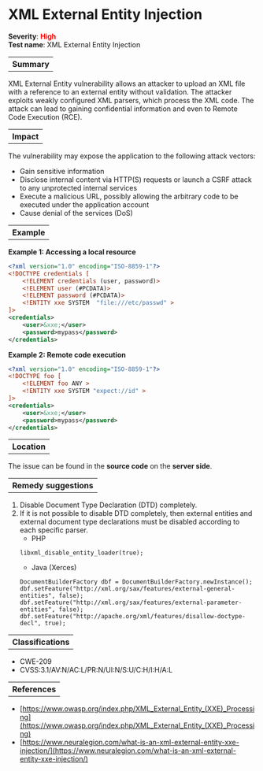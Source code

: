 # XML External Entity Injection

<b>Severity</b>: <b><font color="red">High</font></b><br>
<b>Test name</b>: XML External Entity Injection

<table id="simple-table">
    <tr>
        <th><strong>Summary</strong></th>
    </tr>
</table>

XML External Entity vulnerability allows an attacker to upload an XML file with a reference to an external entity without validation. The attacker exploits weakly configured XML parsers, which process the XML code. The attack can lead to gaining confidential information and even to Remote Code Execution (RCE).

<table id="simple-table">
    <tr>
        <th><strong>Impact</strong></th>
    </tr>
</table>

The vulnerability may expose the application to the following attack vectors:
* Gain sensitive information
* Disclose internal content via HTTP(S) requests or launch a CSRF attack to any unprotected internal services
* Execute a malicious URL, possibly allowing the arbitrary code to be executed under the application account
* Cause denial of the services (DoS) 


<table id="simple-table">
    <tr>
        <th><strong>Example</strong></th>
    </tr>
</table>

**Example 1: Accessing a local resource**
```xml
<?xml version="1.0" encoding="ISO-8859-1"?>
<!DOCTYPE credentials [
    <!ELEMENT credentials (user, password)>
    <!ELEMENT user (#PCDATA)>
    <!ELEMENT password (#PCDATA)>
    <!ENTITY xxe SYSTEM  "file:///etc/passwd" >
]>
<credentials>
    <user>&xxe;</user>
    <password>mypass</password>
</credentials>
```

**Example 2: Remote code execution**

```xml
<?xml version="1.0" encoding="ISO-8859-1"?>
<!DOCTYPE foo [ 
    <!ELEMENT foo ANY >
    <!ENTITY xxe SYSTEM "expect://id" >
]>
<credentials>
    <user>&xxe;</user>
    <password>mypass</password>
</credentials>
```



<table id="simple-table">
    <tr>
        <th><strong>Location</strong></th>
    </tr>
</table>

The issue can be found in the **source code** on the **server side**.


<table id="simple-table">
    <tr>
        <th><strong>Remedy suggestions</strong></th>
    </tr>
</table>

1. Disable Document Type Declaration (DTD) completely.
2. If it is not possible to disable DTD completely, then external entities and external document type declarations must be disabled according to each specific parser.
    * PHP
    ```
    libxml_disable_entity_loader(true);
    ```
    * Java (Xerces)
    ```
    DocumentBuilderFactory dbf = DocumentBuilderFactory.newInstance();
    dbf.setFeature("http://xml.org/sax/features/external-general-entities", false);
    dbf.setFeature("http://xml.org/sax/features/external-parameter-entities", false);
    dbf.setFeature("http://apache.org/xml/features/disallow-doctype-decl", true);
    ```


<table id="simple-table">
    <tr>
        <th><strong>Classifications</strong></th>
    </tr>
</table>

* CWE-209
* CVSS:3.1/AV:N/AC:L/PR:N/UI:N/S:U/C:H/I:H/A:L


<table id="simple-table">
    <tr>
        <th><strong>References</strong></th>
    </tr>
</table>

* [https://www.owasp.org/index.php/XML_External_Entity_(XXE)_Processing](https://www.owasp.org/index.php/XML_External_Entity_(XXE)_Processing)
* [https://www.neuralegion.com/what-is-an-xml-external-entity-xxe-injection/](https://www.neuralegion.com/what-is-an-xml-external-entity-xxe-injection/)
